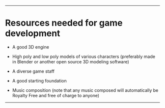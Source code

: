 
***

# Resources needed for game development

* A good 3D engine

* High poly and low poly models of various characters (preferably made in Blender or another open source 3D modeling software)

* A diverse game staff

* A good starting foundation

* Music composition (note that any music composed will automatically be Royalty Free and free of charge to anyone)

***
